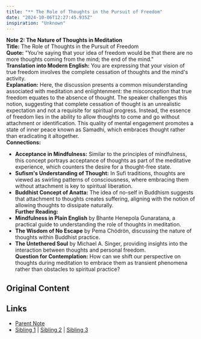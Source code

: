 ```yaml
---
title: "** The Role of Thoughts in the Pursuit of Freedom"
date: "2024-10-06T12:27:45.935Z"
inspiration: "Unknown"
---
```


  
**Note 2: The Nature of Thoughts in Meditation**  
**Title:** The Role of Thoughts in the Pursuit of Freedom  
**Quote:** "You’re saying that your idea of freedom would be that there are no more thoughts coming from the mind; the end of the mind."  
**Translation into Modern English:** You are expressing that your vision of true freedom involves the complete cessation of thoughts and the mind's activity.  
**Explanation:** Here, the discussion presents a common misunderstanding associated with meditation and enlightenment: the misconception that true freedom equates to the absence of thought. The speaker challenges this notion, suggesting that complete cessation of thought is an unrealistic expectation and not a requisite for spiritual progress. Instead, the essence of freedom lies in the ability to allow thoughts to come and go without attachment or identification. This quality of mental engagement promotes a state of inner peace known as Samadhi, which embraces thought rather than eradicating it altogether.  
**Connections:**  
- **Acceptance in Mindfulness:** Similar to the principles of mindfulness, this concept portrays acceptance of thoughts as part of the meditative experience, which counters the desire for a thought-free state.  
- **Sufism's Understanding of Thought:** In Sufi traditions, thoughts are viewed as swirling patterns of consciousness, where embracing them without attachment is key to spiritual liberation.  
- **Buddhist Concept of Anatta:** The idea of no-self in Buddhism suggests that attachment to thoughts creates suffering, aligning with the notion of allowing thoughts to dissipate naturally.  
**Further Reading:**  
- **Mindfulness in Plain English** by Bhante Henepola Gunaratana, a practical guide to understanding the role of thoughts in meditation.  
- **The Wisdom of No Escape** by Pema Chödrön, discussing the nature of thoughts within Buddhist practice.  
- **The Untethered Soul** by Michael A. Singer, providing insights into the interaction between thoughts and personal freedom.  
**Question for Contemplation:** How can we shift our perspective on thoughts during meditation to embrace them as transient phenomena rather than obstacles to spiritual practice?  



## Original Content



## Links

- [Parent Note](/parent-note.md)
- [Sibling 1](/zettel1.md) | [Sibling 2](/zettel2.md) | [Sibling 3](/zettel3.md)
